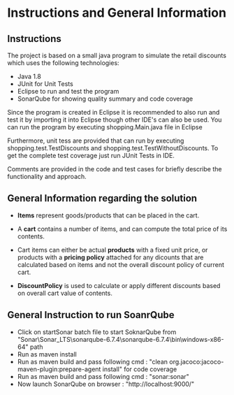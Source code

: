 # Instructions and General Information

## Instructions
The project is based on a small java program to simulate the retail discounts which uses the following technologies:

* Java 1.8
* JUnit for Unit Tests
* Eclipse to run and test the program
* SonarQube for showing quality summary and code coverage

Since the program is created in Eclipse it is recommended to also run and test it by importing it into Eclipse though other IDE's can also be used. You can run the program by executing shopping.Main.java file in Eclipse

Furthermore, unit tess are provided that can run by executing shopping.test.TestDiscounts and shopping.test.TestWithoutDiscounts. To get the complete test coverage just run JUnit Tests in IDE.

Comments are provided in the code and test cases for briefly describe the functionality and approach.




## General Information regarding the solution

- **Items** represent goods/products that can be placed in the cart.

- A **cart** contains a number of items, and can compute the total price of its contents.

- Cart items can either be actual **products** with a fixed unit price, or products with a **pricing policy** attached for any dicounts that are calculated based on items and not the overall discount policy of current cart.

- **DiscountPolicy** is used to calculate or apply different discounts based on overall cart value of contents.

## General Instruction to run SoanrQube
-  Click on startSonar batch file to start SoknarQube from "Sonar\Sonar_LTS\sonarqube-6.7.4\sonarqube-6.7.4\bin\windows-x86-64" path
-  Run as maven install
-  Run as maven build and pass following cmd : "clean org.jacoco:jacoco-maven-plugin:prepare-agent install" for code coverage
-  Run as maven build and pass following cmd : "sonar:sonar"
-  Now launch SonarQube on browser : "http://localhost:9000/"

